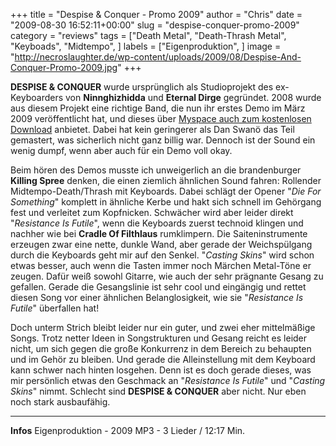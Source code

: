 +++
title = "Despise & Conquer - Promo 2009"
author = "Chris"
date = "2009-08-30 16:52:11+00:00"
slug = "despise-conquer-promo-2009"
category = "reviews"
tags = ["Death Metal", "Death-Thrash Metal", "Keyboads", "Midtempo", ]
labels = ["Eigenproduktion", ]
image = "http://necroslaughter.de/wp-content/uploads/2009/08/Despise-And-Conquer-Promo-2009.jpg"
+++

**DESPISE & CONQUER** wurde ursprünglich als Studioprojekt des ex-Keyboarders von **Ninnghizhidda** und **Eternal Dirge** gegründet. 2008 wurde aus diesem Projekt eine richtige Band, die nun ihr erstes Demo im März 2009 veröffentlicht hat, und dieses über <a href="http://blogs.myspace.com/index.cfm?fuseaction=blog.view&amp;friendId=386389525&amp;blogId=490990855">Myspace auch zum kostenlosen Download</a> anbietet. Dabei hat kein geringerer als Dan Swanö das Teil gemastert, was sicherlich nicht ganz billig war. Dennoch ist der Sound ein wenig dumpf, wenn aber auch für ein Demo voll okay.

Beim hören des Demos musste ich unweigerlich an die brandenburger **Killing Spree** denken, die einen ziemlich ähnlichen Sound fahren: Rollender Midtempo-Death/Thrash mit Keyboards. Dabei schlägt der Opener "_Die For Something_" komplett in ähnliche Kerbe und hakt sich schnell im Gehörgang fest und verleitet zum Kopfnicken. Schwächer wird aber leider direkt "_Resistance Is Futile_", wenn die Keyboards zuerst technoid klingen und nachher wie bei **Cradle Of Filthlaus** rumklimpern. Die Saiteninstrumente erzeugen zwar eine nette, dunkle Wand, aber gerade der Weichspülgang durch die Keyboards geht mir auf den Senkel. "_Casting Skins_" wird schon etwas besser, auch wenn die Tasten immer noch Märchen Metal-Töne er zeugen. Dafür weiß sowohl Gitarre, wie auch der sehr prägnante Gesang zu gefallen. Gerade die Gesangslinie ist sehr cool und eingängig und rettet diesen Song vor einer ähnlichen Belanglosigkeit, wie sie "_Resistance Is Futile_" überfallen hat!

Doch unterm Strich bleibt leider nur ein guter, und zwei eher mittelmäßige Songs. Trotz netter Ideen in Songstrukturen und Gesang reicht es leider nicht, um sich gegen die große Konkurrenz in dem Bereich zu behaupten und im Gehör zu bleiben. Und gerade die Alleinstellung mit dem Keyboard kann schwer nach hinten losgehen. Denn ist es doch gerade dieses, was mir persönlich etwas den Geschmack an "_Resistance Is Futile_" und "_Casting Skins_" nimmt. Schlecht sind **DESPISE & CONQUER** aber nicht. Nur eben noch stark ausbaufähig.





---
**Infos**
Eigenproduktion - 2009
MP3 - 3 Lieder / 12:17 Min.
